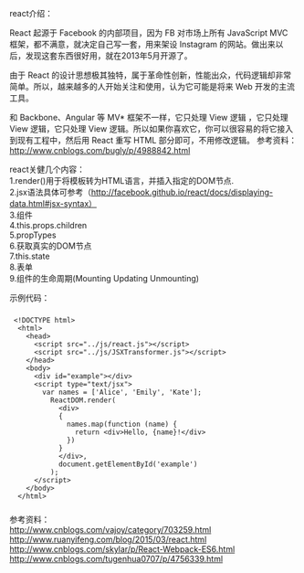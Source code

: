 react介绍：
  
   React 起源于 Facebook 的内部项目，因为 FB 对市场上所有 JavaScript MVC 框架，都不满意，就决定自己写一套，用来架设 Instagram 的网站。做出来以后，发现这套东西很好用，就在2013年5月开源了。

   由于 React 的设计思想极其独特，属于革命性创新，性能出众，代码逻辑却非常简单。所以，越来越多的人开始关注和使用，认为它可能是将来 Web 开发的主流工具。

和 Backbone、Angular 等 MV* 框架不一样，它只处理 View 逻辑 ，它只处理 View 逻辑，它只处理 View 逻辑。所以如果你喜欢它，你可以很容易的将它接入到现有工程中，然后用 React 重写 HTML 部分即可，不用修改逻辑。
   参考资料：http://www.cnblogs.com/bugly/p/4988842.html<br/>

react关健几个内容：<br/>
    1.render()用于将模板转为HTML语言，并插入指定的DOM节点.<br/>
    2.jsx语法具体可参考（http://facebook.github.io/react/docs/displaying-data.html#jsx-syntax）<br/>
    3.组件<br/>
    4.this.props.children<br/>
    5.propTypes<br/>
    6.获取真实的DOM节点<br/>
    7.this.state<br/>
    8.表单<br/>
    9.组件的生命周期(Mounting Updating Unmounting)<br/>

示例代码：
###
     <!DOCTYPE html>
      <html>
        <head>
          <script src="../js/react.js"></script>
          <script src="../js/JSXTransformer.js"></script>
        </head>
        <body>
          <div id="example"></div>
          <script type="text/jsx">
            var names = ['Alice', 'Emily', 'Kate'];
              ReactDOM.render(
                <div>
                {
                  names.map(function (name) {
                    return <div>Hello, {name}!</div>
                  })
                }
                </div>,
                document.getElementById('example')
              );
          </script>
        </body>
      </html>
###
参考资料：<br/>
   http://www.cnblogs.com/vajoy/category/703259.html<br/>
   http://www.ruanyifeng.com/blog/2015/03/react.html<br/>
   http://www.cnblogs.com/skylar/p/React-Webpack-ES6.html<br/>
   http://www.cnblogs.com/tugenhua0707/p/4756339.html<br/>
